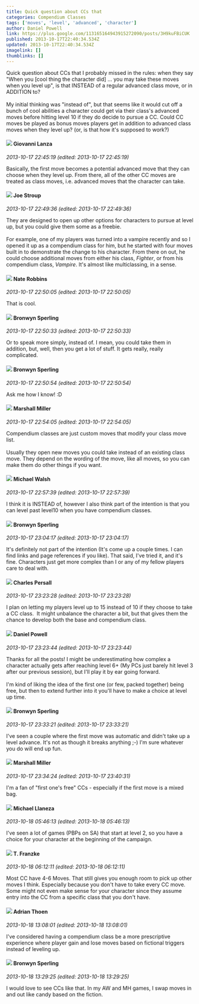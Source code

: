 ```yaml
---
title: Quick question about CCs that
categories: Compendium Classes
tags: ['moves', 'level', 'advanced', 'character']
author: Daniel Powell
link: https://plus.google.com/113165164943915272090/posts/3H9kuFBiCUK
published: 2013-10-17T22:40:34.534Z
updated: 2013-10-17T22:40:34.534Z
imagelink: []
thumblinks: []
---
```


Quick question about CCs that I probably missed in the rules: when they say &quot;When you [cool thing the character did] ... you may take these moves when you level up&quot;, is that INSTEAD of a regular advanced class move, or in ADDITION to?<br /><br />My initial thinking was &quot;instead of&quot;, but that seems like it would cut off a bunch of cool abilities a character could get via their class&#39;s advanced moves before hitting level 10 if they do decide to pursue a CC. Could CC moves be played as bonus moves players get in addition to advanced class moves when they level up? (or, is that how it&#39;s supposed to work?)
<div id='comment z122i52q3qzigznsh22ywrkjdp2edf1ye04'>
  <h4><img src='{{site.baseurl}}//images/avatars/102768177673605279668_photo.jpg'> Giovanni Lanza</h4>
      <p><cite>2013-10-17 22:45:19 (edited: 2013-10-17 22:45:19)</cite></p>
        <p>Basically, the first move becomes a potential advanced move that they can choose when they level up. From there, all of the other CC moves are treated as class moves, i.e. advanced moves that the character can take.</p>
</div>
        

<div id='comment z122i52q3qzigznsh22ywrkjdp2edf1ye04'>
  <h4><img src='{{site.baseurl}}//images/avatars/105199399549482359686_photo.jpg'> Joe Stroup</h4>
      <p><cite>2013-10-17 22:49:36 (edited: 2013-10-17 22:49:36)</cite></p>
        <p>They are designed to open up other options for characters to pursue at level up, but you could give them some as a freebie.<br /><br />For example, one of my players was turned into a vampire recently and so I opened it up as a compendium class for him, but he started with four moves built in to demonstrate the change to his character. From there on out, he could choose additional moves from either his class, <i>Fighter</i>, or from his compendium class, <i>Vampire</i>. It&#39;s almost like multiclassing, in a sense.</p>
</div>
        

<div id='comment z122i52q3qzigznsh22ywrkjdp2edf1ye04'>
  <h4><img src='{{site.baseurl}}//images/avatars/116948896286525914078_photo.jpg'> Nate Robbins</h4>
      <p><cite>2013-10-17 22:50:05 (edited: 2013-10-17 22:50:05)</cite></p>
        <p>That is cool.</p>
</div>
        

<div id='comment z122i52q3qzigznsh22ywrkjdp2edf1ye04'>
  <h4><img src='{{site.baseurl}}//images/avatars/116014356362508115157_photo.jpg'> Bronwyn Sperling</h4>
      <p><cite>2013-10-17 22:50:33 (edited: 2013-10-17 22:50:33)</cite></p>
        <p>Or to speak more simply, instead of. I mean, you could take them in addition, but, well, then you get a lot of stuff. It gets really, really complicated. </p>
</div>
        

<div id='comment z122i52q3qzigznsh22ywrkjdp2edf1ye04'>
  <h4><img src='{{site.baseurl}}//images/avatars/116014356362508115157_photo.jpg'> Bronwyn Sperling</h4>
      <p><cite>2013-10-17 22:50:54 (edited: 2013-10-17 22:50:54)</cite></p>
        <p>Ask me how I know! :D</p>
</div>
        

<div id='comment z122i52q3qzigznsh22ywrkjdp2edf1ye04'>
  <h4><img src='{{site.baseurl}}//images/avatars/113927217394445366066_photo.jpg'> Marshall Miller</h4>
      <p><cite>2013-10-17 22:54:05 (edited: 2013-10-17 22:54:05)</cite></p>
        <p>Compendium classes are just custom moves that modify your class move list.<br /><br />Usually they open new moves you could take instead of an existing class move.  They depend on the wording of the move, like all moves, so you can make them do other things if you want.</p>
</div>
        

<div id='comment z122i52q3qzigznsh22ywrkjdp2edf1ye04'>
  <h4><img src='{{site.baseurl}}//images/avatars/110852834429314721478_photo.jpg'> Michael Walsh</h4>
      <p><cite>2013-10-17 22:57:39 (edited: 2013-10-17 22:57:39)</cite></p>
        <p>I think it is INSTEAD of, however I also think part of the intention is that you can level past level10 when you have compendium classes.</p>
</div>
        

<div id='comment z122i52q3qzigznsh22ywrkjdp2edf1ye04'>
  <h4><img src='{{site.baseurl}}//images/avatars/116014356362508115157_photo.jpg'> Bronwyn Sperling</h4>
      <p><cite>2013-10-17 23:04:17 (edited: 2013-10-17 23:04:17)</cite></p>
        <p>It&#39;s definitely not part of the intention (It&#39;s come up a couple times. I can find links and page references if you like). That said, I&#39;ve tried it, and it&#39;s fine. Characters just get more complex than I or any of my fellow players care to deal with. </p>
</div>
        

<div id='comment z122i52q3qzigznsh22ywrkjdp2edf1ye04'>
  <h4><img src='{{site.baseurl}}//images/avatars/102786632945741355399_photo.jpg'> Charles Persall</h4>
      <p><cite>2013-10-17 23:23:28 (edited: 2013-10-17 23:23:28)</cite></p>
        <p>I plan on letting my players level up to 15 instead of 10 if they choose to take a CC class.  It might unbalance the character a bit, but that gives them the chance to develop both the base and compendium class.</p>
</div>
        

<div id='comment z122i52q3qzigznsh22ywrkjdp2edf1ye04'>
  <h4><img src='{{site.baseurl}}//images/avatars/113165164943915272090_photo.jpg'> Daniel Powell</h4>
      <p><cite>2013-10-17 23:23:44 (edited: 2013-10-17 23:23:44)</cite></p>
        <p>Thanks for all the posts! I might be underestimating how complex a character actually gets after reaching level 6+ (My PCs just barely hit level 3 after our previous session), but I&#39;ll play it by ear going forward.<br /><br />I&#39;m kind of liking the idea of the first one (or few, packed together) being free, but then to extend further into it you&#39;ll have to make a choice at level up time.</p>
</div>
        

<div id='comment z122i52q3qzigznsh22ywrkjdp2edf1ye04'>
  <h4><img src='{{site.baseurl}}//images/avatars/116014356362508115157_photo.jpg'> Bronwyn Sperling</h4>
      <p><cite>2013-10-17 23:33:21 (edited: 2013-10-17 23:33:21)</cite></p>
        <p>I&#39;ve seen a couple where the first move was automatic and didn&#39;t take up a level advance. It&#39;s not as though it breaks anything ;-) I&#39;m sure whatever you do will end up fun.</p>
</div>
        

<div id='comment z122i52q3qzigznsh22ywrkjdp2edf1ye04'>
  <h4><img src='{{site.baseurl}}//images/avatars/113927217394445366066_photo.jpg'> Marshall Miller</h4>
      <p><cite>2013-10-17 23:34:24 (edited: 2013-10-17 23:40:31)</cite></p>
        <p>I&#39;m a fan of &quot;first one&#39;s free&quot; CCs - especially if the first move is a mixed bag.</p>
</div>
        

<div id='comment z122i52q3qzigznsh22ywrkjdp2edf1ye04'>
  <h4><img src='{{site.baseurl}}//images/avatars/118285647887876243328_photo.jpg'> Michael Llaneza</h4>
      <p><cite>2013-10-18 05:46:13 (edited: 2013-10-18 05:46:13)</cite></p>
        <p>I&#39;ve seen a lot of games (PBPs on SA) that start at level 2, so you have a choice for your character at the beginning of the campaign.</p>
</div>
        

<div id='comment z122i52q3qzigznsh22ywrkjdp2edf1ye04'>
  <h4><img src='{{site.baseurl}}//images/avatars/110330901807759406775_photo.jpg'> T. Franzke</h4>
      <p><cite>2013-10-18 06:12:11 (edited: 2013-10-18 06:12:11)</cite></p>
        <p>Most CC have 4-6 Moves. That still gives you enough room to pick up other moves I think. Especially because you don&#39;t have to take every CC move. Some might not even make sense for your character since they assume entry into the CC from a specific class that you don&#39;t have.</p>
</div>
        

<div id='comment z122i52q3qzigznsh22ywrkjdp2edf1ye04'>
  <h4><img src='{{site.baseurl}}//images/avatars/113847025671240258531_photo.jpg'> Adrian Thoen</h4>
      <p><cite>2013-10-18 13:08:01 (edited: 2013-10-18 13:08:01)</cite></p>
        <p>I&#39;ve considered having a compendium class be a more prescriptive experience where player gain and lose moves based on fictional triggers instead of leveling up.</p>
</div>
        

<div id='comment z122i52q3qzigznsh22ywrkjdp2edf1ye04'>
  <h4><img src='{{site.baseurl}}//images/avatars/116014356362508115157_photo.jpg'> Bronwyn Sperling</h4>
      <p><cite>2013-10-18 13:29:25 (edited: 2013-10-18 13:29:25)</cite></p>
        <p>I would love to see CCs like that. In my AW and MH games, I swap moves in and out like candy based on the fiction.</p>
</div>
        